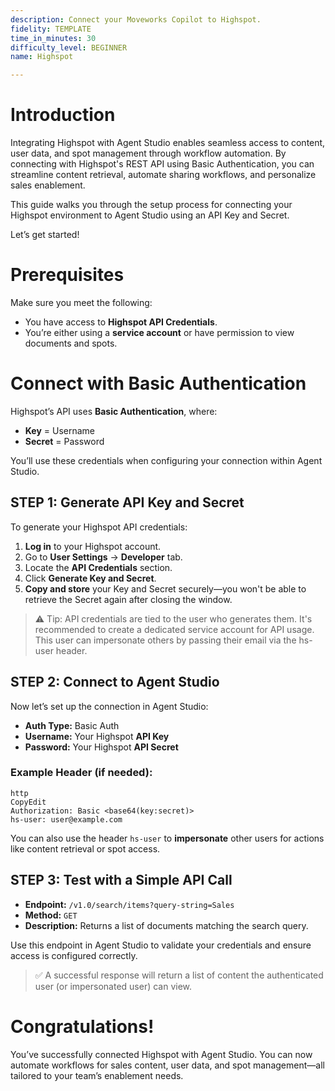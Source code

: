 ```yaml
---
description: Connect your Moveworks Copilot to Highspot.
fidelity: TEMPLATE
time_in_minutes: 30
difficulty_level: BEGINNER
name: Highspot

---
```

# Introduction

Integrating Highspot with Agent Studio enables seamless access to content, user data, and spot management through workflow automation. By connecting with Highspot's REST API using Basic Authentication, you can streamline content retrieval, automate sharing workflows, and personalize sales enablement.

This guide walks you through the setup process for connecting your Highspot environment to Agent Studio using an API Key and Secret.

Let’s get started!

# **Prerequisites**

Make sure you meet the following:

- You have access to **Highspot API Credentials**.
- You’re either using a **service account** or have permission to view documents and spots.

# **Connect with Basic Authentication**

Highspot’s API uses **Basic Authentication**, where:

- **Key** = Username
- **Secret** = Password

You’ll use these credentials when configuring your connection within Agent Studio.

## STEP 1: Generate API Key and Secret

To generate your Highspot API credentials:

1. **Log in** to your Highspot account.
2. Go to **User Settings** → **Developer** tab.
3. Locate the **API Credentials** section.
4. Click **Generate Key and Secret**.
5. **Copy and store** your Key and Secret securely—you won't be able to retrieve the Secret again after closing the window.

> ⚠️ Tip: API credentials are tied to the user who generates them. It's recommended to create a dedicated service account for API usage. This user can impersonate others by passing their email via the hs-user header.
> 

## STEP 2: Connect to Agent Studio

Now let’s set up the connection in Agent Studio:

- **Auth Type:** Basic Auth
- **Username:** Your Highspot **API Key**
- **Password:** Your Highspot **API Secret**

### Example Header (if needed):

```
http
CopyEdit
Authorization: Basic <base64(key:secret)>
hs-user: user@example.com

```

You can also use the header `hs-user` to **impersonate** other users for actions like content retrieval or spot access.

## STEP 3: Test with a Simple API Call

- **Endpoint:** `/v1.0/search/items?query-string=Sales`
- **Method:** `GET`
- **Description:** Returns a list of documents matching the search query.

Use this endpoint in Agent Studio to validate your credentials and ensure access is configured correctly.

> ✅ A successful response will return a list of content the authenticated user (or impersonated user) can view.
> 

# Congratulations!

You’ve successfully connected Highspot with Agent Studio. You can now automate workflows for sales content, user data, and spot management—all tailored to your team’s enablement needs.